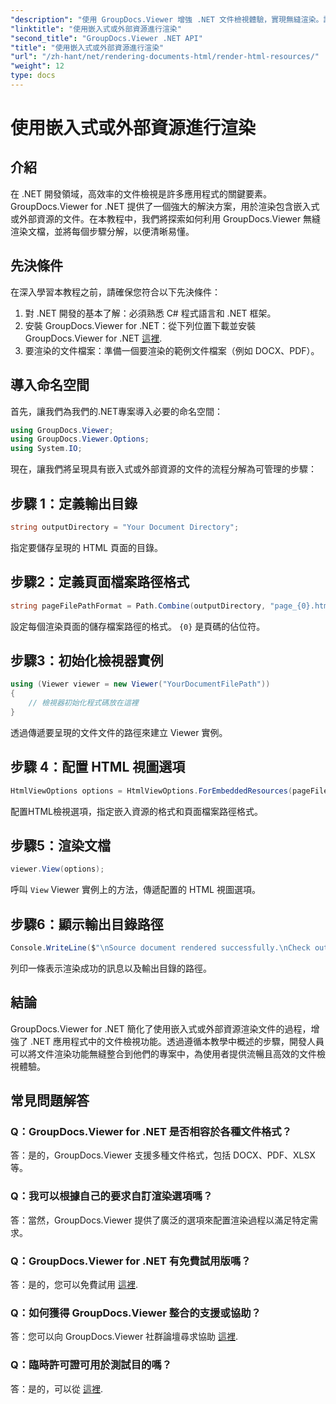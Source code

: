 ```yaml
---
"description": "使用 GroupDocs.Viewer 增強 .NET 文件檢視體驗，實現無縫渲染。請遵循我們的教程，實現高效整合並獲得卓越的用戶體驗。"
"linktitle": "使用嵌入式或外部資源進行渲染"
"second_title": "GroupDocs.Viewer .NET API"
"title": "使用嵌入式或外部資源進行渲染"
"url": "/zh-hant/net/rendering-documents-html/render-html-resources/"
"weight": 12
type: docs
---
```

# 使用嵌入式或外部資源進行渲染

## 介紹

在 .NET 開發領域，高效率的文件檢視是許多應用程式的關鍵要素。 GroupDocs.Viewer for .NET 提供了一個強大的解決方案，用於渲染包含嵌入式或外部資源的文件。在本教程中，我們將探索如何利用 GroupDocs.Viewer 無縫渲染文檔，並將每個步驟分解，以便清晰易懂。

## 先決條件

在深入學習本教程之前，請確保您符合以下先決條件：

1. 對 .NET 開發的基本了解：必須熟悉 C# 程式語言和 .NET 框架。
2. 安裝 GroupDocs.Viewer for .NET：從下列位置下載並安裝 GroupDocs.Viewer for .NET [這裡](https://releases。groupdocs.com/viewer/net/).
3. 要渲染的文件檔案：準備一個要渲染的範例文件檔案（例如 DOCX、PDF）。

## 導入命名空間

首先，讓我們為我們的.NET專案導入必要的命名空間：

```csharp
using GroupDocs.Viewer;
using GroupDocs.Viewer.Options;
using System.IO;
```

現在，讓我們將呈現具有嵌入式或外部資源的文件的流程分解為可管理的步驟：

## 步驟 1：定義輸出目錄

```csharp
string outputDirectory = "Your Document Directory";
```

指定要儲存呈現的 HTML 頁面的目錄。

## 步驟2：定義頁面檔案路徑格式

```csharp
string pageFilePathFormat = Path.Combine(outputDirectory, "page_{0}.html");
```

設定每個渲染頁面的儲存檔案路徑的格式。 `{0}` 是頁碼的佔位符。

## 步驟3：初始化檢視器實例

```csharp
using (Viewer viewer = new Viewer("YourDocumentFilePath"))
{
    // 檢視器初始化程式碼放在這裡
}
```

透過傳遞要呈現的文件文件的路徑來建立 Viewer 實例。

## 步驟 4：配置 HTML 視圖選項

```csharp
HtmlViewOptions options = HtmlViewOptions.ForEmbeddedResources(pageFilePathFormat);
```

配置HTML檢視選項，指定嵌入資源的格式和頁面檔案路徑格式。

## 步驟5：渲染文檔

```csharp
viewer.View(options);
```

呼叫 `View` Viewer 實例上的方法，傳遞配置的 HTML 視圖選項。

## 步驟6：顯示輸出目錄路徑

```csharp
Console.WriteLine($"\nSource document rendered successfully.\nCheck output in: {outputDirectory}");
```

列印一條表示渲染成功的訊息以及輸出目錄的路徑。

## 結論

GroupDocs.Viewer for .NET 簡化了使用嵌入式或外部資源渲染文件的過程，增強了 .NET 應用程式中的文件檢視功能。透過遵循本教學中概述的步驟，開發人員可以將文件渲染功能無縫整合到他們的專案中，為使用者提供流暢且高效的文件檢視體驗。

## 常見問題解答

### Q：GroupDocs.Viewer for .NET 是否相容於各種文件格式？

答：是的，GroupDocs.Viewer 支援多種文件格式，包括 DOCX、PDF、XLSX 等。

### Q：我可以根據自己的要求自訂渲染選項嗎？

答：當然，GroupDocs.Viewer 提供了廣泛的選項來配置渲染過程以滿足特定需求。

### Q：GroupDocs.Viewer for .NET 有免費試用版嗎？

答：是的，您可以免費試用 [這裡](https://releases。groupdocs.com/).

### Q：如何獲得 GroupDocs.Viewer 整合的支援或協助？

答：您可以向 GroupDocs.Viewer 社群論壇尋求協助 [這裡](https://forum。groupdocs.com/c/viewer/9).

### Q：臨時許可證可用於測試目的嗎？

答：是的，可以從 [這裡](https://purchase。groupdocs.com/temporary-license/).